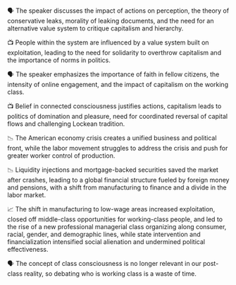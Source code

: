 🗣 The speaker discusses the impact of actions on perception, the theory of conservative leaks, morality of leaking documents, and the need for an alternative value system to critique capitalism and hierarchy.

📺 People within the system are influenced by a value system built on exploitation, leading to the need for solidarity to overthrow capitalism and the importance of norms in politics.

🗣️ The speaker emphasizes the importance of faith in fellow citizens, the intensity of online engagement, and the impact of capitalism on the working class.

📺 Belief in connected consciousness justifies actions, capitalism leads to politics of domination and pleasure, need for coordinated reversal of capital flows and challenging Lockean tradition.

📉 The American economy crisis creates a unified business and political front, while the labor movement struggles to address the crisis and push for greater worker control of production.

📉 Liquidity injections and mortgage-backed securities saved the market after crashes, leading to a global financial structure fueled by foreign money and pensions, with a shift from manufacturing to finance and a divide in the labor market.

📈 The shift in manufacturing to low-wage areas increased exploitation, closed off middle-class opportunities for working-class people, and led to the rise of a new professional managerial class organizing along consumer, racial, gender, and demographic lines, while state intervention and financialization intensified social alienation and undermined political effectiveness.

🗣️ The concept of class consciousness is no longer relevant in our post-class reality, so debating who is working class is a waste of time.

